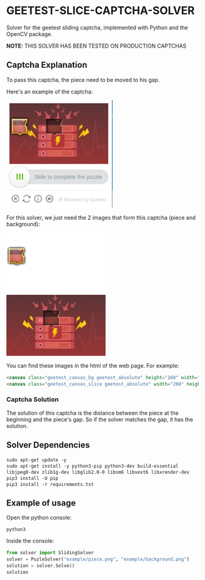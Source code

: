 # GEETEST-SLICE-CAPTCHA-SOLVER

Solver for the geetest sliding captcha, implemented with Python and the OpenCV package.

**NOTE:** THIS SOLVER HAS BEEN TESTED ON PRODUCTION CAPTCHAS

## Captcha Explanation

To pass this captcha, the piece need to be moved to his gap.

Here's an example of the captcha:

![Captcha Example](./rdm_slider.png)

For this solver, we just need the 2 images that form this captcha (piece and background):

![Piece](./test0_piece.png)
![Background](./test0_background.png)

You can find these images in the html of the web page. For example:

```html
<canvas class="geetest_canvas_bg geetest_absolute" height="160" width="260"></canvas>
<canvas class="geetest_canvas_slice geetest_absolute" width="260" height="160"></canvas>
```

### Captcha Solution

The solution of this captcha is the distance between the piece at the beginning and the piece's gap. So if 
the solver matches the gap, it has the solution.

## Solver Dependencies

```
sudo apt-get update -y
sudo apt-get install -y python3-pip python3-dev build-essential libjpeg8-dev zlib1g-dev libglib2.0-0 libsm6 libxext6 libxrender-dev
pip3 install -U pip
pip3 install -r requirements.txt
```

## Example of usage

Open the python console:

```
python3
```

Inside the console:

```python
from solver import SlidingSolver
solver = PuzleSolver("example/piece.png", "example/background.png")
solution = solver.Solve()
solution
```